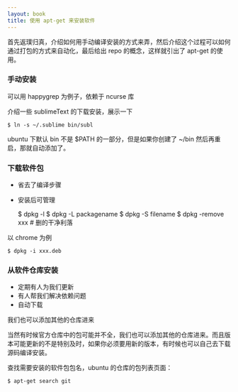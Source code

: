 ```yaml
---
layout: book
title: 使用 apt-get 来安装软件
---
```


首先返璞归真，介绍如何用手动编译安装的方式来弄，然后介绍这个过程可以如何通过打包的方式来自动化，最后给出 repo 的概念，这样就引出了 apt-get 的使用。

### 手动安装

可以用 happygrep 为例子，依赖于 ncurse 库

介绍一些 sublimeText 的下载安装，展示一下

    $ ln -s ~/.sublime bin/subl

ubuntu 下默认 bin 不是 $PATH 的一部分，但是如果你创建了 ~/bin 然后再重启，那就自动添加了。


### 下载软件包


- 省去了编译步骤
- 安装后可管理

    $ dpkg -l
    $ dpkg -L packagename
    $ dpkg -S filename
    $ dpkg -remove xxx # 删的干净利落

以 chrome 为例

    $ dpkg -i xxx.deb


### 从软件仓库安装

- 定期有人为我们更新
- 有人帮我们解决依赖问题
- 自动下载

我们也可以添加其他的仓库进来

当然有时候官方仓库中的包可能并不全，我们也可以添加其他的仓库进来。而且版本可能更新的不是特别及时，如果你必须要用新的版本，有时候也可以自己去下载源码编译安装。

查找需要安装的软件包包名，ubuntu 的仓库的包列表页面：

    $ apt-get search git